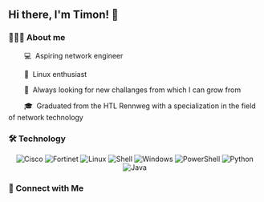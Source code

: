 ## Hi there, I'm Timon! 👋

### 👨🏻‍💻 About me

&nbsp;&nbsp;&nbsp;&nbsp;&nbsp;&nbsp;&nbsp;&nbsp;💻&nbsp;&nbsp;Aspiring network engineer

&nbsp;&nbsp;&nbsp;&nbsp;&nbsp;&nbsp;&nbsp;&nbsp;🐧&nbsp;&nbsp;Linux enthusiast

&nbsp;&nbsp;&nbsp;&nbsp;&nbsp;&nbsp;&nbsp;&nbsp;🌱&nbsp;&nbsp;Always looking for new challanges from which I can grow from

&nbsp;&nbsp;&nbsp;&nbsp;&nbsp;&nbsp;&nbsp;&nbsp;🎓&nbsp;&nbsp;Graduated from the HTL Rennweg with a specialization in the field of network technology



### 🛠 Technology

<p align="center">
  <img alt="Cisco" src="https://img.shields.io/badge/Cisco-121011?style=for-the-badge&logo=cisco&logoColor=1BA0D7" />
  <img alt="Fortinet" src="https://img.shields.io/badge/Fortinet-121011?style=for-the-badge&logo=fortinet&logoColor=EE3124" />
  <img alt="Linux" src="https://img.shields.io/badge/Linux-121011?style=for-the-badge&logo=linux&logoColor=FCC624" />
  <img alt="Shell" src="https://img.shields.io/badge/Shell-121011?style=for-the-badge&logo=gnu-bash&logoColor=4EAA25" />
  <img alt="Windows" src="https://img.shields.io/badge/Windows-121011?style=for-the-badge&logo=windows&logoColor=0078D6" />
  <img alt="PowerShell" src="https://img.shields.io/badge/PowerShell-121011?style=for-the-badge&logo=powershell&logoColor=5391FE" />
  <img alt="Python" src="https://img.shields.io/badge/Python-121011?style=for-the-badge&logo=python&logoColor=3776AB" />
  <img alt="Java" src="https://img.shields.io/badge/Java-121011?style=for-the-badge&logo=oracle&logoColor=F80000" />
<p align="center">



### 🤝 Connect with Me
